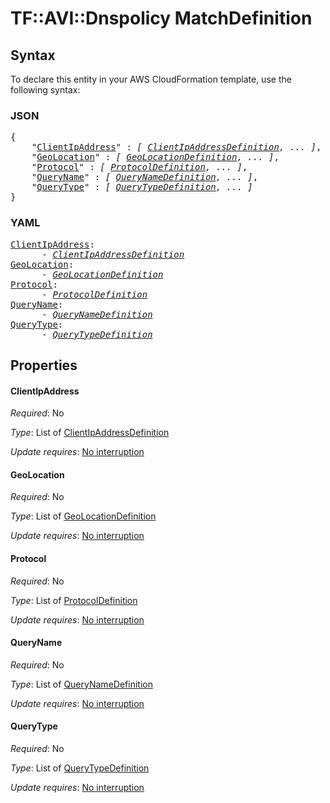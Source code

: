 # TF::AVI::Dnspolicy MatchDefinition

## Syntax

To declare this entity in your AWS CloudFormation template, use the following syntax:

### JSON

<pre>
{
    "<a href="#clientipaddress" title="ClientIpAddress">ClientIpAddress</a>" : <i>[ <a href="clientipaddressdefinition.md">ClientIpAddressDefinition</a>, ... ]</i>,
    "<a href="#geolocation" title="GeoLocation">GeoLocation</a>" : <i>[ <a href="geolocationdefinition.md">GeoLocationDefinition</a>, ... ]</i>,
    "<a href="#protocol" title="Protocol">Protocol</a>" : <i>[ <a href="protocoldefinition.md">ProtocolDefinition</a>, ... ]</i>,
    "<a href="#queryname" title="QueryName">QueryName</a>" : <i>[ <a href="querynamedefinition.md">QueryNameDefinition</a>, ... ]</i>,
    "<a href="#querytype" title="QueryType">QueryType</a>" : <i>[ <a href="querytypedefinition.md">QueryTypeDefinition</a>, ... ]</i>
}
</pre>

### YAML

<pre>
<a href="#clientipaddress" title="ClientIpAddress">ClientIpAddress</a>: <i>
      - <a href="clientipaddressdefinition.md">ClientIpAddressDefinition</a></i>
<a href="#geolocation" title="GeoLocation">GeoLocation</a>: <i>
      - <a href="geolocationdefinition.md">GeoLocationDefinition</a></i>
<a href="#protocol" title="Protocol">Protocol</a>: <i>
      - <a href="protocoldefinition.md">ProtocolDefinition</a></i>
<a href="#queryname" title="QueryName">QueryName</a>: <i>
      - <a href="querynamedefinition.md">QueryNameDefinition</a></i>
<a href="#querytype" title="QueryType">QueryType</a>: <i>
      - <a href="querytypedefinition.md">QueryTypeDefinition</a></i>
</pre>

## Properties

#### ClientIpAddress

_Required_: No

_Type_: List of <a href="clientipaddressdefinition.md">ClientIpAddressDefinition</a>

_Update requires_: [No interruption](https://docs.aws.amazon.com/AWSCloudFormation/latest/UserGuide/using-cfn-updating-stacks-update-behaviors.html#update-no-interrupt)

#### GeoLocation

_Required_: No

_Type_: List of <a href="geolocationdefinition.md">GeoLocationDefinition</a>

_Update requires_: [No interruption](https://docs.aws.amazon.com/AWSCloudFormation/latest/UserGuide/using-cfn-updating-stacks-update-behaviors.html#update-no-interrupt)

#### Protocol

_Required_: No

_Type_: List of <a href="protocoldefinition.md">ProtocolDefinition</a>

_Update requires_: [No interruption](https://docs.aws.amazon.com/AWSCloudFormation/latest/UserGuide/using-cfn-updating-stacks-update-behaviors.html#update-no-interrupt)

#### QueryName

_Required_: No

_Type_: List of <a href="querynamedefinition.md">QueryNameDefinition</a>

_Update requires_: [No interruption](https://docs.aws.amazon.com/AWSCloudFormation/latest/UserGuide/using-cfn-updating-stacks-update-behaviors.html#update-no-interrupt)

#### QueryType

_Required_: No

_Type_: List of <a href="querytypedefinition.md">QueryTypeDefinition</a>

_Update requires_: [No interruption](https://docs.aws.amazon.com/AWSCloudFormation/latest/UserGuide/using-cfn-updating-stacks-update-behaviors.html#update-no-interrupt)

